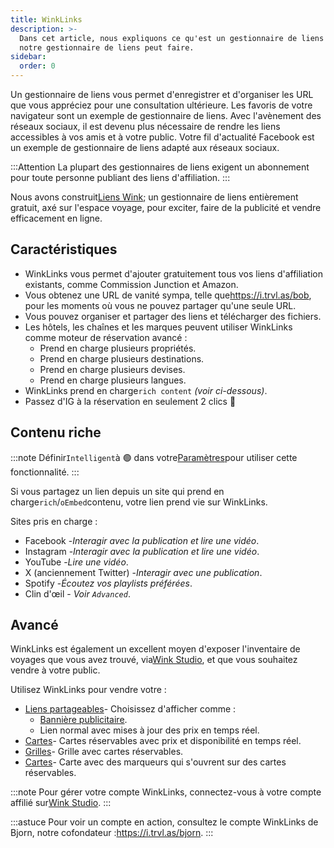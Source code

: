 ```yaml
---
title: WinkLinks
description: >-
  Dans cet article, nous expliquons ce qu'est un gestionnaire de liens et ce que
  notre gestionnaire de liens peut faire.
sidebar:
  order: 0
---
```

Un gestionnaire de liens vous permet d'enregistrer et d'organiser les URL que vous appréciez pour une consultation ultérieure. Les favoris de votre navigateur sont un exemple de gestionnaire de liens. Avec l'avènement des réseaux sociaux, il est devenu plus nécessaire de rendre les liens accessibles à vos amis et à votre public. Votre fil d'actualité Facebook est un exemple de gestionnaire de liens adapté aux réseaux sociaux.

:::Attention
La plupart des gestionnaires de liens exigent un abonnement pour toute personne publiant des liens d'affiliation.
:::

Nous avons construit[Liens Wink](https://i.trvl.as/); un gestionnaire de liens entièrement gratuit, axé sur l'espace voyage, pour exciter, faire de la publicité et vendre efficacement en ligne.

## Caractéristiques

* WinkLinks vous permet d'ajouter gratuitement tous vos liens d'affiliation existants, comme Commission Junction et Amazon.
* Vous obtenez une URL de vanité sympa, telle que<https://i.trvl.as/bob>, pour les moments où vous ne pouvez partager qu'une seule URL.
* Vous pouvez organiser et partager des liens et télécharger des fichiers.
* Les hôtels, les chaînes et les marques peuvent utiliser WinkLinks comme moteur de réservation avancé :
  * Prend en charge plusieurs propriétés.
  * Prend en charge plusieurs destinations.
  * Prend en charge plusieurs devises.
  * Prend en charge plusieurs langues.
* WinkLinks prend en charge`rich content` *(voir ci-dessous)*.
* Passez d'IG à la réservation en seulement 2 clics 🚀

## Contenu riche

:::note
Définir`Intelligent`à 🟢 dans votre[Paramètres](/link-manager/settings)pour utiliser cette fonctionnalité.
:::

Si vous partagez un lien depuis un site qui prend en charge`rich`/`oEmbed`contenu, votre lien prend vie sur WinkLinks.

Sites pris en charge :

* Facebook -*Interagir avec la publication et lire une vidéo*.
* Instagram -*Interagir avec la publication et lire une vidéo*.
* YouTube -*Lire une vidéo*.
* X (anciennement Twitter) -*Interagir avec une publication*.
* Spotify -*Écoutez vos playlists préférées*.
* Clin d'œil - *Voir `Advanced`*.

## Avancé

WinkLinks est également un excellent moyen d'exposer l'inventaire de voyages que vous avez trouvé, via[Wink Studio](https://studio.wink.travel), et que vous souhaitez vendre à votre public.

Utilisez WinkLinks pour vendre votre :

* [Liens partageables](/studio/shareable-links)- Choisissez d'afficher comme :
  * [Bannière publicitaire](/developers/web-components/#content-loader).
  * Lien normal avec mises à jour des prix en temps réel.
* [Cartes](/studio/cards)- Cartes réservables avec prix et disponibilité en temps réel.
* [Grilles](/studio/grids)- Grille avec cartes réservables.
* [Cartes](/studio/maps)- Carte avec des marqueurs qui s'ouvrent sur des cartes réservables.

:::note
Pour gérer votre compte WinkLinks, connectez-vous à votre compte affilié sur[Wink Studio](https://studio.wink.travel).
:::

:::astuce
Pour voir un compte en action, consultez le compte WinkLinks de Bjorn, notre cofondateur :<https://i.trvl.as/bjorn>.
:::

